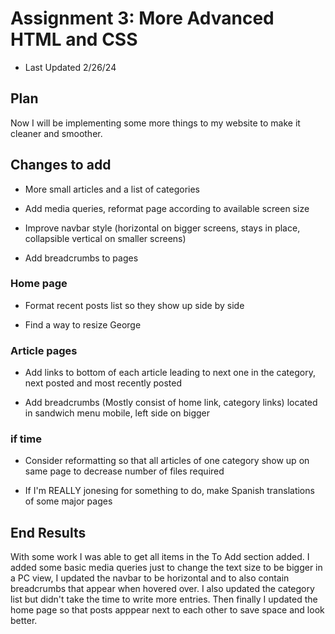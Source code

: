 # Assignment 3: More Advanced HTML and CSS

- Last Updated 2/26/24

## Plan

Now I will be implementing some more things to my website to make it cleaner and smoother.

## Changes to add

- More small articles and a list of categories

- Add media queries, reformat page according to available screen size

- Improve navbar style (horizontal on bigger screens, stays in place, collapsible vertical
on smaller screens)

- Add breadcrumbs to pages

### Home page

- Format recent posts list so they show up side by side

- Find a way to resize George

### Article pages

- Add links to bottom of each article leading to next one in the category,
next posted and most recently posted

- Add breadcrumbs (Mostly consist of home link, category links) located in sandwich
menu mobile, left side on bigger

### if time

- Consider reformatting so that all articles of one category show up on same page
to decrease number of files required

- If I'm REALLY jonesing for something to do, make Spanish translations of some major pages

## End Results

With some work I was able to get all items in the To Add section added. I added
some basic media queries just to change the text size to be bigger in a PC view,
I updated the navbar to be horizontal and to also contain breadcrumbs that appear when hovered over.
I also updated the category list but didn't take the time to write more entries. Then finally
I updated the home page so that posts apppear next to each other to save space
and look better.
